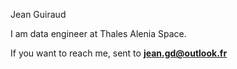 Jean Guiraud

I am data engineer at Thales Alenia Space.

If you want to reach me, sent to **jean.gd@outlook.fr**

